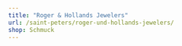 ```yaml
---
title: "Roger & Hollands Jewelers"
url: /saint-peters/roger-und-hollands-jewelers/
shop: Schmuck
---
```

